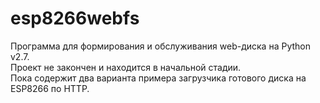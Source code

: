 # esp8266webfs

Программа для формирования и обслуживания web-диска на Python v2.7.<br>
Проект не закончен и находится в начальной стадии.<br>
Пока содержит два варианта примера загрузчика готового диска на ESP8266 по HTTP.<br>  

 